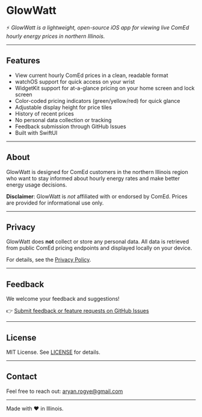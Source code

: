# GlowWatt

⚡ *GlowWatt is a lightweight, open-source iOS app for viewing live ComEd hourly energy prices in northern Illinois.*  


---

## Features

- View current hourly ComEd prices in a clean, readable format
- watchOS support for quick access on your wrist
- WidgetKit support for at-a-glance pricing on your home screen and lock screen
- Color-coded pricing indicators (green/yellow/red) for quick glance
- Adjustable display height for price tiles
- History of recent prices
- No personal data collection or tracking
- Feedback submission through GitHub Issues
- Built with SwiftUI

---

## About

GlowWatt is designed for ComEd customers in the northern Illinois region who want to stay informed about hourly energy rates and make better energy usage decisions.  

**Disclaimer**: GlowWatt is *not* affiliated with or endorsed by ComEd. Prices are provided for informational use only.

---

## Privacy

GlowWatt does **not** collect or store any personal data. All data is retrieved from public ComEd pricing endpoints and displayed locally on your device.  

For details, see the [Privacy Policy](https://aryanrogye.github.io/GlowWatt/privacy-policy).

---

## Feedback

We welcome your feedback and suggestions!  

👉 [Submit feedback or feature requests on GitHub Issues](https://github.com/aryanrogye/GlowWatt/issues)

---

## License

MIT License. See [LICENSE](LICENSE) for details.

---

## Contact

Feel free to reach out: [aryan.rogye@gmail.com](mailto:aryan.rogye@gmail.com)

---

Made with ❤️ in Illinois.
